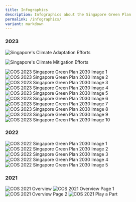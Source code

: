 ```yaml
---
title: Infographics
description: Infographics about the Singapore Green Plan
permalink: /infographics/
variant: markdown
---
```

### 2023

![Singapore's Climate Adaptation Efforts](/images/infographics/COP28_011_Revised_CA_efforts.png)

![Singapore's Climate Mitigation Efforts](/images/infographics/COP28_011_Revised_CM_efforts.png)
																													 
<img src="/images/infographics/cosgp2023-1.png" alt="COS 2023 Singapore Green Plan 2030 Image 1"> 

<img src="/images/infographics/cosgp2023-2.png" alt="COS 2023 Singapore Green Plan 2030 Image 2"> 

<img src="/images/infographics/cosgp2023-3.png" alt="COS 2023 Singapore Green Plan 2030 Image 3"> 

<img src="/images/infographics/cosgp2023-4.png" alt="COS 2023 Singapore Green Plan 2030 Image 4"> 

<img src="/images/infographics/cosgp2023-5.png" alt="COS 2023 Singapore Green Plan 2030 Image 5"> 

<img src="/images/infographics/cosgp2023-6.png" alt="COS 2023 Singapore Green Plan 2030 Image 6"> 

<img src="/images/infographics/cosgp2023-7.png" alt="COS 2023 Singapore Green Plan 2030 Image 7"> 

<img src="/images/infographics/cosgp2023-8.png" alt="COS 2023 Singapore Green Plan 2030 Image 8"> 

<img src="/images/infographics/cosgp2023-9.png" alt="COS 2023 Singapore Green Plan 2030 Image 9"> 

<img src="/images/infographics/cosgp2023-10.png" alt="COS 2023 Singapore Green Plan 2030 Image 10"> 

### 2022 

<img src="/images/infographics/cos2022_1.jpg" alt="COS 2022 Singapore Green Plan 2030 Image 1"> 

<img src="/images/infographics/cos2022_2.jpg" alt="COS 2022 Singapore Green Plan 2030 Image 2"> 

<img src="/images/infographics/cos2022_3.jpg" alt="COS 2022 Singapore Green Plan 2030 Image 3"> 

<img src="/images/infographics/cos2022_4.jpg" alt="COS 2022 Singapore Green Plan 2030 Image 4"> 

<img src="/images/infographics/cos2022_5.jpg" alt="COS 2022 Singapore Green Plan 2030 Image 5"> 


### 2021 

<img src="/images/resources/cos-sgp-infographics.png" alt="COS 2021 Overview"> 

<img src="/images/resources/sgp_overview_p1.png" alt="COS 2021 Overview Page 1"> 

<img src="/images/resources/sgp_overview_p2.png" alt="COS 2021 Overview Page 2"> 

<img src="/images/resources/sgp_actionables.jpg" alt="COS 2021 Play a Part">